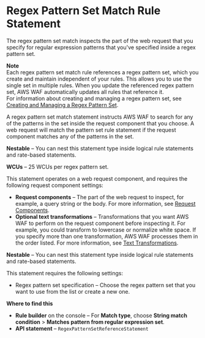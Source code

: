 # Regex Pattern Set Match Rule Statement<a name="waf-rule-statement-type-regex-pattern-set-match"></a>

The regex pattern set match inspects the part of the web request that you specify for regular expression patterns that you've specified inside a regex pattern set\.

**Note**  
Each regex pattern set match rule references a regex pattern set, which you create and maintain independent of your rules\. This allows you to use the single set in multiple rules\. When you update the referenced regex pattern set, AWS WAF automatically updates all rules that reference it\.   
For information about creating and managing a regex pattern set, see [Creating and Managing a Regex Pattern Set](waf-regex-pattern-set-managing.md)\.

A regex pattern set match statement instructs AWS WAF to search for any of the patterns in the set inside the request component that you choose\. A web request will match the pattern set rule statement if the request component matches any of the patterns in the set\. 

**Nestable** – You can nest this statement type inside logical rule statements and rate\-based statements\. 

**WCUs** – 25 WCUs per regex pattern set\. 

This statement operates on a web request component, and requires the following request component settings: 
+ **Request components** – The part of the web request to inspect, for example, a query string or the body\. For more information, see [Request Components](waf-rule-statement-fields.md#waf-rule-statement-request-component)\.
+ **Optional text transformations** – Transformations that you want AWS WAF to perform on the request component before inspecting it\. For example, you could transform to lowercase or normalize white space\. If you specify more than one transformation, AWS WAF processes them in the order listed\. For more information, see [Text Transformations](waf-rule-statement-fields.md#waf-rule-statement-transformation)\.

**Nestable** – You can nest this statement type inside logical rule statements and rate\-based statements\. 

This statement requires the following settings: 
+ Regex pattern set specification – Choose the regex pattern set that you want to use from the list or create a new one\. 

**Where to find this**
+ **Rule builder** on the console – For **Match type**, choose **String match condition** > **Matches pattern from regular expression set**\.
+ **API statement** – `RegexPatternSetReferenceStatement`